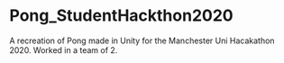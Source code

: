 # Pong_StudentHackthon2020
A recreation of Pong made in Unity for the Manchester Uni Hacakathon 2020. Worked in a team of 2.
